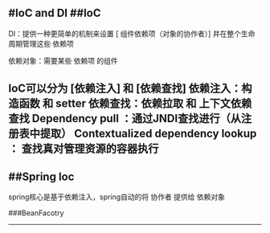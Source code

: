 #IoC and DI
##IoC
-----------------------------------
 DI：提供一种更简单的机制来设置 [ 组件依赖项（对象的协作者）]
     并在整个生命周期管理这些         依赖项

 依赖对象：需要某些 依赖项 的组件

 IoC可以分为 [依赖注入] 和 [依赖查找] 
    依赖注入：构造函数 和 setter
	依赖查找：依赖拉取 和 上下文依赖查找
              Dependency pull ：通过JNDI查找进行（从注册表中提取）
              Contextualized dependency lookup ： 查找真对管理资源的容器执行
-----------------------------------

##Spring Ioc
-----------------------------------
 spring核心是基于依赖注入，spring自动的将 协作者 提供给 依赖对象

###BeanFacotry

-----------------------------------

